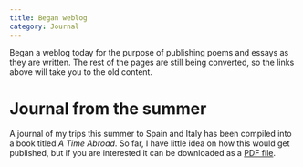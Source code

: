 ```yaml
---
title: Began weblog
category: Journal
---
```


Began a weblog today for the purpose of publishing poems and essays as
they are written.  The rest of the pages are still being converted, so
the links above will take you to the old content.

# Journal from the summer

A journal of my trips this summer to Spain and Italy has been compiled
into a book titled *A Time Abroad*.  So far, I have little idea on how
this would get published, but if you are interested it can be downloaded
as a [PDF file](pdf/summer2003.pdf).


